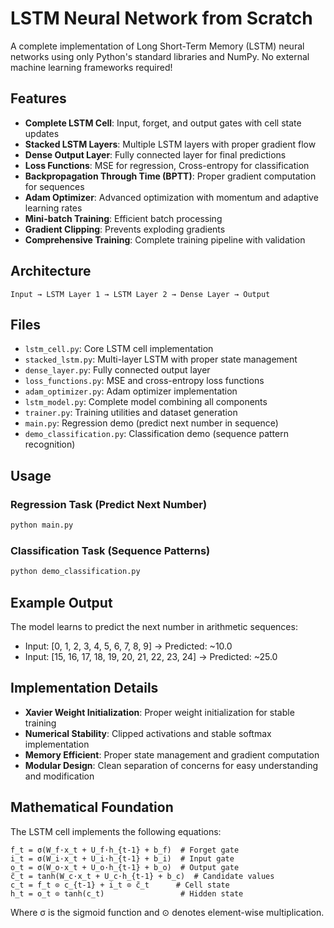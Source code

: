 # LSTM Neural Network from Scratch

A complete implementation of Long Short-Term Memory (LSTM) neural networks using only Python's standard libraries and NumPy. No external machine learning frameworks required!

## Features

- **Complete LSTM Cell**: Input, forget, and output gates with cell state updates
- **Stacked LSTM Layers**: Multiple LSTM layers with proper gradient flow
- **Dense Output Layer**: Fully connected layer for final predictions
- **Loss Functions**: MSE for regression, Cross-entropy for classification
- **Backpropagation Through Time (BPTT)**: Proper gradient computation for sequences
- **Adam Optimizer**: Advanced optimization with momentum and adaptive learning rates
- **Mini-batch Training**: Efficient batch processing
- **Gradient Clipping**: Prevents exploding gradients
- **Comprehensive Training**: Complete training pipeline with validation

## Architecture

```
Input → LSTM Layer 1 → LSTM Layer 2 → Dense Layer → Output
```

## Files

- `lstm_cell.py`: Core LSTM cell implementation
- `stacked_lstm.py`: Multi-layer LSTM with proper state management
- `dense_layer.py`: Fully connected output layer
- `loss_functions.py`: MSE and cross-entropy loss functions
- `adam_optimizer.py`: Adam optimizer implementation
- `lstm_model.py`: Complete model combining all components
- `trainer.py`: Training utilities and dataset generation
- `main.py`: Regression demo (predict next number in sequence)
- `demo_classification.py`: Classification demo (sequence pattern recognition)

## Usage

### Regression Task (Predict Next Number)
```bash
python main.py
```

### Classification Task (Sequence Patterns)
```bash
python demo_classification.py
```

## Example Output

The model learns to predict the next number in arithmetic sequences:
- Input: [0, 1, 2, 3, 4, 5, 6, 7, 8, 9] → Predicted: ~10.0
- Input: [15, 16, 17, 18, 19, 20, 21, 22, 23, 24] → Predicted: ~25.0

## Implementation Details

- **Xavier Weight Initialization**: Proper weight initialization for stable training
- **Numerical Stability**: Clipped activations and stable softmax implementation
- **Memory Efficient**: Proper state management and gradient computation
- **Modular Design**: Clean separation of concerns for easy understanding and modification

## Mathematical Foundation

The LSTM cell implements the following equations:

```
f_t = σ(W_f·x_t + U_f·h_{t-1} + b_f)  # Forget gate
i_t = σ(W_i·x_t + U_i·h_{t-1} + b_i)  # Input gate
o_t = σ(W_o·x_t + U_o·h_{t-1} + b_o)  # Output gate
c̃_t = tanh(W_c·x_t + U_c·h_{t-1} + b_c)  # Candidate values
c_t = f_t ⊙ c_{t-1} + i_t ⊙ c̃_t      # Cell state
h_t = o_t ⊙ tanh(c_t)                 # Hidden state
```

Where σ is the sigmoid function and ⊙ denotes element-wise multiplication.